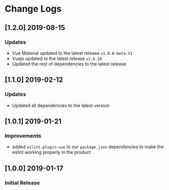 # Change Logs

## [1.2.0] 2019-08-15
### Updates
- Vue Material updated to the latest release `v1.0.0-beta-11`
- Vuejs updated to the latest release `v2.6.10`
- Updated the rest of dependencies to the latest release

## [1.1.0] 2019-02-12
### Updates
- Updated all dependencies to the latest version

## [1.0.1] 2019-01-21
### Improvements
- added `eslint-plugin-vue` to our `package.json` dependencies to make the eslint working properly in the product

## [1.0.0] 2019-01-17
### Initial Release
